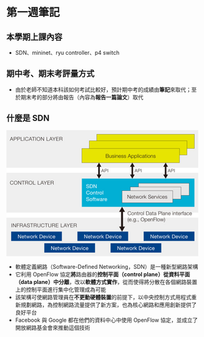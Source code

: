 # 第一週筆記
## 本學期上課內容
- SDN、mininet、ryu controller、p4 switch

## 期中考、期末考評量方式
- 由於老師不知道本科該如何考試比較好，預計期中考的成績由**筆記**來取代；至於期末考的部分將由報告（內容為**報告一篇論文**）取代

## 什麼是 SDN
<img src="Week 1\SDN_architecture.jpg" width="550px" />

- 軟體定義網路（Software-Defined Networking，SDN）是一種新型網路架構
- 它利用 OpenFlow 協定**將**路由器的**控制平面（control plane）從資料平面（data plane）中分離**，改以**軟體方式實作**，從而使得將分散在各個網路裝置上的控制平面進行集中化管理成為可能
- 該架構可使網路管理員在**不更動硬體裝置**的前提下，以中央控制方式用程式重新規劃網路，為控制網路流量提供了新方案，也為核心網路和應用創新提供了良好平台
- Facebook 與 Google 都在他們的資料中心中使用 OpenFlow 協定，並成立了開放網路基金會來推動這個技術
